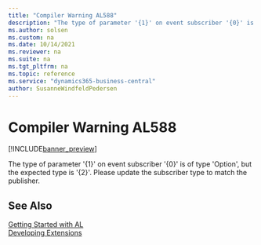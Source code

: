 ```yaml
---
title: "Compiler Warning AL588"
description: "The type of parameter '{1}' on event subscriber '{0}' is of type 'Option', but the expected type is '{2}'."
ms.author: solsen
ms.custom: na
ms.date: 10/14/2021
ms.reviewer: na
ms.suite: na
ms.tgt_pltfrm: na
ms.topic: reference
ms.service: "dynamics365-business-central"
author: SusanneWindfeldPedersen
---
```

[//]: # (START>DO_NOT_EDIT)
[//]: # (IMPORTANT:Do not edit any of the content between here and the END>DO_NOT_EDIT.)
[//]: # (Any modifications should be made in the .xml files in the ModernDev repo.)
# Compiler Warning AL588

[!INCLUDE[banner_preview](../includes/banner_preview.md)]

The type of parameter '{1}' on event subscriber '{0}' is of type 'Option', but the expected type is '{2}'. Please update the subscriber type to match the publisher.


[//]: # (IMPORTANT: END>DO_NOT_EDIT)
## See Also  
[Getting Started with AL](../devenv-get-started.md)  
[Developing Extensions](../devenv-dev-overview.md)  